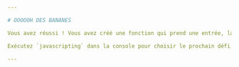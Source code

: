 ```yaml
---

# OOOOOH DES BANANES

Vous avez réussi ! Vous avez créé une fonction qui prend une entrée, la traite et renvoie une sortie.

Exécutez `javascripting` dans la console pour choisir le prochain défi.

---
```

